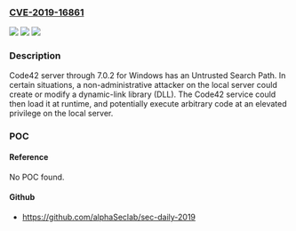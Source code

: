 ### [CVE-2019-16861](https://cve.mitre.org/cgi-bin/cvename.cgi?name=CVE-2019-16861)
![](https://img.shields.io/static/v1?label=Product&message=n%2Fa&color=blue)
![](https://img.shields.io/static/v1?label=Version&message=n%2Fa&color=blue)
![](https://img.shields.io/static/v1?label=Vulnerability&message=n%2Fa&color=brighgreen)

### Description

Code42 server through 7.0.2 for Windows has an Untrusted Search Path. In certain situations, a non-administrative attacker on the local server could create or modify a dynamic-link library (DLL). The Code42 service could then load it at runtime, and potentially execute arbitrary code at an elevated privilege on the local server.

### POC

#### Reference
No POC found.

#### Github
- https://github.com/alphaSeclab/sec-daily-2019


